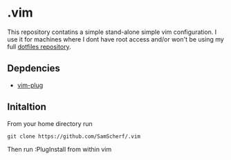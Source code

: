 # .vim

This repository contatins a simple stand-alone simple vim configuration. I use it for machines where I dont have root access and/or won't be using my full [dotfiles repository](https://github.com/SamScherf/.config).

## Depdencies

- [vim-plug](https://github.com/junegunn/vim-plug)

## Initaltion

From your home directory run

```
git clone https://github.com/SamScherf/.vim
```

Then run :PlugInstall from within vim
